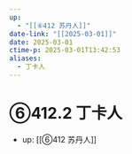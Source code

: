 ```yaml
---
up:
  - "[[⑥412 苏丹人]]"
date-link: "[[2025-03-01]]"
date: 2025-03-01
ctime-p: 2025-03-01T13:42:53
aliases:
  - 丁卡人
---
```


# ⑥412.2 丁卡人

- up: [[⑥412 苏丹人]]
